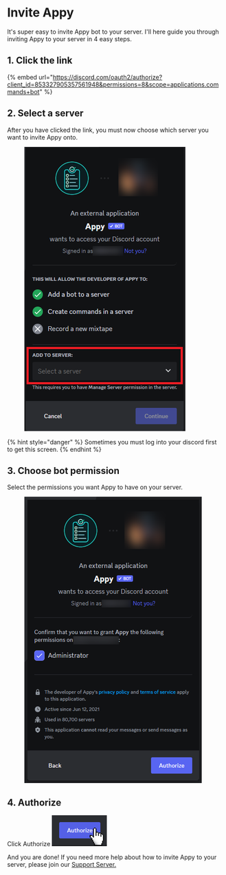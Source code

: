 # Invite Appy

It's super easy to invite Appy bot to your server. I'll here guide you through inviting Appy to your server in 4 easy steps.&#x20;

## 1. Click the link

{% embed url="https://discord.com/oauth2/authorize?client_id=853327905357561948&permissions=8&scope=applications.commands+bot" %}

## 2. Select a server

After you have clicked the link, you must now choose which server you want to invite Appy onto.

<figure><img src="../../.gitbook/assets/Choose server.png" alt=""><figcaption></figcaption></figure>

{% hint style="danger" %}
Sometimes you must log into your discord first to get this screen.&#x20;
{% endhint %}

## 3. Choose bot permission

Select the permissions you want Appy to have on your server.&#x20;

<figure><img src="../../.gitbook/assets/Server peremission.png" alt=""><figcaption></figcaption></figure>

## 4. Authorize

Click Authorize ![](../../.gitbook/assets/Authorize)

And you are done! If you need more help about how to invite Appy to your server, please join our [Support Server.](https://discord.com/invite/bDmc55c6zY)
